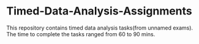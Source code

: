 # Timed-Data-Analysis-Assignments
This repository contains timed data analysis tasks(from unnamed exams). The time to complete the tasks ranged from 60 to 90 mins. 
